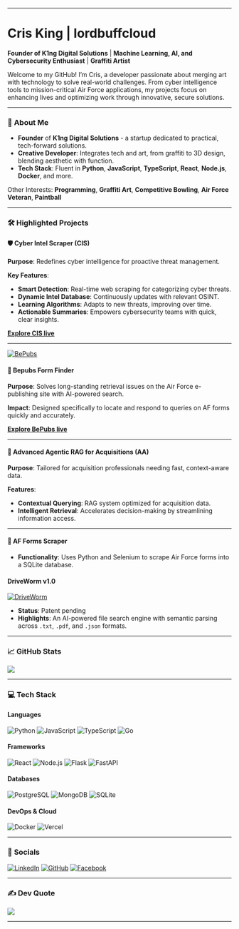 
---

# **Cris King | lordbuffcloud**

**Founder of K1ng Digital Solutions** | **Machine Learning, AI, and Cybersecurity Enthusiast** | **Graffiti Artist**

Welcome to my GitHub! I’m Cris, a developer passionate about merging art with technology to solve real-world challenges. From cyber intelligence tools to mission-critical Air Force applications, my projects focus on enhancing lives and optimizing work through innovative, secure solutions.

---

### 🚀 **About Me**
- **Founder** of **K1ng Digital Solutions** - a startup dedicated to practical, tech-forward solutions.
- **Creative Developer**: Integrates tech and art, from graffiti to 3D design, blending aesthetic with function.
- **Tech Stack**: Fluent in **Python**, **JavaScript**, **TypeScript**, **React**, **Node.js**, **Docker**, and more.

Other Interests: **Programming**, **Graffiti Art**, **Competitive Bowling**, **Air Force Veteran**, **Paintball**

---

### 🛠️ **Highlighted Projects**

#### :shield: **Cyber Intel Scraper (CIS)**
**Purpose**: Redefines cyber intelligence for proactive threat management.

**Key Features**:
- **Smart Detection**: Real-time web scraping for categorizing cyber threats.
- **Dynamic Intel Database**: Continuously updates with relevant OSINT.
- **Learning Algorithms**: Adapts to new threats, improving over time.
- **Actionable Summaries**: Empowers cybersecurity teams with quick, clear insights.

[**Explore CIS live**](https://cis.glxy.dev)

---
[![BePubs](https://glxy.dev/bepubs.png)](https://bepubs.glxy.dev)
#### :page_facing_up: **Bepubs Form Finder**
**Purpose**: Solves long-standing retrieval issues on the Air Force e-publishing site with AI-powered search.

**Impact**: Designed specifically to locate and respond to queries on AF forms quickly and accurately.

[**Explore BePubs live**](https://bepubs.glxy.dev)

---

#### :robot: **Advanced Agentic RAG for Acquisitions (AA)**
**Purpose**: Tailored for acquisition professionals needing fast, context-aware data.

**Features**:
- **Contextual Querying**: RAG system optimized for acquisition data.
- **Intelligent Retrieval**: Accelerates decision-making by streamlining information access.

---

#### :page_with_curl: **AF Forms Scraper**
- **Functionality**: Uses Python and Selenium to scrape Air Force forms into a SQLite database.

#### **DriveWorm v1.0**
[![DriveWorm](https://glxy.dev/driveworm.png)](https://github.com/lordbuffcloud/glxy)

- **Status**: Patent pending
- **Highlights**: An AI-powered file search engine with semantic parsing across `.txt`, `.pdf`, and `.json` formats.

---

### 📈 **GitHub Stats**
![](https://github-readme-stats.vercel.app/api?username=lordbuffcloud&theme=dark&hide_border=false&include_all_commits=false&count_private=false)

---

### 💻 **Tech Stack**
#### Languages
![Python](https://img.shields.io/badge/Python-%233776AB.svg?style=for-the-badge&logo=python&logoColor=white)
![JavaScript](https://img.shields.io/badge/JavaScript-%23F7DF1E.svg?style=for-the-badge&logo=javascript&logoColor=black)
![TypeScript](https://img.shields.io/badge/TypeScript-%23007ACC.svg?style=for-the-badge&logo=typescript&logoColor=white)
![Go](https://img.shields.io/badge/Go-%2300ADD8.svg?style=for-the-badge&logo=go&logoColor=white)

#### Frameworks
![React](https://img.shields.io/badge/React-%2320232A.svg?style=for-the-badge&logo=react&logoColor=%2361DAFB)
![Node.js](https://img.shields.io/badge/Node.js-%23339933.svg?style=for-the-badge&logo=nodedotjs&logoColor=white)
![Flask](https://img.shields.io/badge/Flask-%23000000.svg?style=for-the-badge&logo=flask&logoColor=white)
![FastAPI](https://img.shields.io/badge/FastAPI-%2300C7B7.svg?style=for-the-badge&logo=fastapi&logoColor=white)

#### Databases
![PostgreSQL](https://img.shields.io/badge/PostgreSQL-%23316192.svg?style=for-the-badge&logo=postgresql&logoColor=white)
![MongoDB](https://img.shields.io/badge/MongoDB-%2347A248.svg?style=for-the-badge&logo=mongodb&logoColor=white)
![SQLite](https://img.shields.io/badge/SQLite-%2307405E.svg?style=for-the-badge&logo=sqlite&logoColor=white)

#### DevOps & Cloud
![Docker](https://img.shields.io/badge/Docker-%230db7ed.svg?style=for-the-badge&logo=docker&logoColor=white)
![Vercel](https://img.shields.io/badge/Vercel-%23000000.svg?style=for-the-badge&logo=vercel&logoColor=white)

---

### 🔗 **Socials**
[![LinkedIn](https://img.shields.io/badge/LinkedIn-%230077B5.svg?style=flat&logo=linkedin&logoColor=white)](https://linkedin.com/in/cristopher-king-baa981272) 
[![GitHub](https://img.shields.io/badge/GitHub-%23121011.svg?style=flat&logo=github&logoColor=white)](https://github.com/lordbuffcloud) 
[![Facebook](https://img.shields.io/badge/Facebook-%231877F2.svg?style=flat&logo=facebook&logoColor=white)](https://facebook.com/occultmystagogue) 

---

### ✍️ **Dev Quote**
![](https://quotes-github-readme.vercel.app/api?type=horizontal&theme=merko)

---
